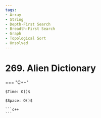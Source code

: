 ```yaml
---
tags:
- Array
- String
- Depth-First Search
- Breadth-First Search
- Graph
- Topological Sort
- Unsolved
---
```



# 269. Alien Dictionary

=== "C++"

    $Time: O()$

    $Space: O()$

    ```c++
    ```